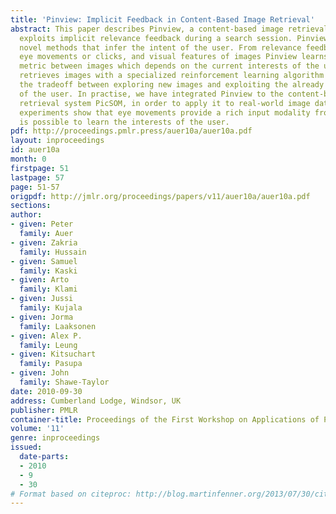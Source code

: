 ```yaml
---
title: 'Pinview: Implicit Feedback in Content-Based Image Retrieval'
abstract: This paper describes Pinview, a content-based image retrieval system that
  exploits implicit relevance feedback during a search session. Pinview contains several
  novel methods that infer the intent of the user. From relevance feedback, such as
  eye movements or clicks, and visual features of images Pinview learns a similarity
  metric between images which depends on the current interests of the user. It then
  retrieves images with a specialized reinforcement learning algorithm that balances
  the tradeoff between exploring new images and exploiting the already inferred interests
  of the user. In practise, we have integrated Pinview to the content-based image
  retrieval system PicSOM, in order to apply it to real-world image databases. Preliminary
  experiments show that eye movements provide a rich input modality from which it
  is possible to learn the interests of the user.
pdf: http://proceedings.pmlr.press/auer10a/auer10a.pdf
layout: inproceedings
id: auer10a
month: 0
firstpage: 51
lastpage: 57
page: 51-57
origpdf: http://jmlr.org/proceedings/papers/v11/auer10a/auer10a.pdf
sections: 
author:
- given: Peter
  family: Auer
- given: Zakria
  family: Hussain
- given: Samuel
  family: Kaski
- given: Arto
  family: Klami
- given: Jussi
  family: Kujala
- given: Jorma
  family: Laaksonen
- given: Alex P.
  family: Leung
- given: Kitsuchart
  family: Pasupa
- given: John
  family: Shawe-Taylor
date: 2010-09-30
address: Cumberland Lodge, Windsor, UK
publisher: PMLR
container-title: Proceedings of the First Workshop on Applications of Pattern Analysis
volume: '11'
genre: inproceedings
issued:
  date-parts:
  - 2010
  - 9
  - 30
# Format based on citeproc: http://blog.martinfenner.org/2013/07/30/citeproc-yaml-for-bibliographies/
---
```

